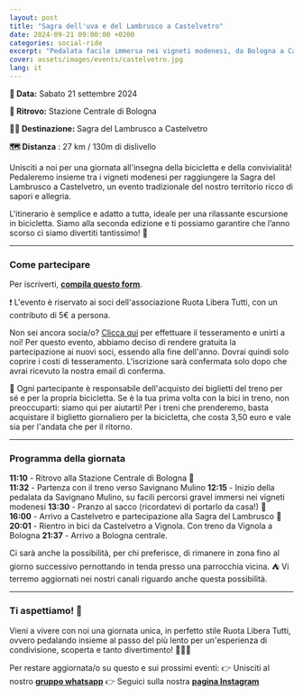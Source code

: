 ```yaml
---
layout: post
title: "Sagra dell'uva e del Lambrusco a Castelvetro"
date: 2024-09-21 09:00:00 +0200
categories: social-ride
excerpt: "Pedalata facile immersa nei vigneti modenesi, da Bologna a Castelvetro"
cover: assets/images/events/castelvetro.jpg
lang: it
---
```


**📅 Data:** Sabato 21 settembre 2024 

**📍 Ritrovo:** Stazione Centrale di Bologna

**🚴‍♂️ Destinazione:** Sagra del Lambrusco a Castelvetro

**🗺️ Distanza** : 27 km / 130m di dislivello


Unisciti a noi per una giornata all'insegna della bicicletta e della convivialità! Pedaleremo insieme tra i vigneti modenesi per raggiungere la Sagra del Lambrusco a Castelvetro, un evento tradizionale del nostro territorio ricco di sapori e allegria. 

L'itinerario è semplice e adatto a tuttə, ideale per una rilassante escursione in bicicletta. Siamo alla seconda edizione e ti possiamo garantire che l’anno scorso ci siamo divertiti tantissimo! 🌿

---

### **Come partecipare**

Per iscriverti, **[compila questo form](https://docs.google.com/forms/d/e/1FAIpQLSdrHPtHaF5XWy1owVzfo1jsOghzJskRgPgdXRd-bvvrQaL29A/viewform?usp=sf_link)**. 

❗️ L'evento è riservato ai soci dell'associazione Ruota Libera Tutti, con un contributo di 5€ a persona. 

Non sei ancora socia/o? [Clicca qui](/tesseramento) per effettuare il tesseramento e unirti a noi! 
Per questo evento, abbiamo deciso di rendere gratuita la partecipazione ai nuovi soci, essendo alla fine dell'anno. Dovrai quindi solo coprire i costi di tesseramento. L'iscrizione sarà confermata solo dopo che avrai ricevuto la nostra email di conferma.

🚆 Ogni partecipante è responsabile dell'acquisto dei biglietti del treno per sé e per la propria bicicletta. 
Se è la tua prima volta con la bici in treno, non preoccuparti: siamo qui per aiutarti! Per i treni che prenderemo, basta acquistare il biglietto giornaliero per la bicicletta, che costa 3,50 euro e vale sia per l'andata che per il ritorno.

---

### **Programma della giornata**

**11:10** - Ritrovo alla Stazione Centrale di Bologna 🚂  
**11:32** - Partenza con il treno verso Savignano Mulino
**12:15** - Inizio della pedalata da Savignano Mulino, su facili percorsi gravel immersi nei vigneti modenesi
**13:30** - Pranzo al sacco (ricordatevi di portarlo da casa!) 🍴  
**16:00** - Arrivo a Castelvetro e partecipazione alla Sagra del Lambrusco 🍷  
**20:01** - Rientro in bici da Castelvetro a Vignola. Con treno da Vignola a Bologna
**21:37** - Arrivo a Bologna centrale.

Ci sarà anche la possibilità, per chi preferisce, di rimanere in zona fino al giorno successivo pernottando in tenda presso una parrocchia vicina. ⛺️ Vi terremo aggiornati nei nostri canali riguardo anche questa possibilità.

---

### **Ti aspettiamo! 🌟**

Vieni a vivere con noi una giornata unica, in perfetto stile Ruota Libera Tutti, ovvero pedalando insieme al passo del più lento per un'esperienza di condivisione, scoperta e tanto divertimento! 🚴‍♀️🍇 

Per restare aggiornata/o su questo e sui prossimi eventi: 
👉 Unisciti al nostro **[gruppo whatsapp](https://chat.whatsapp.com/L0AhkPWrf7PKQyTK6Fuf16)**
👉 Seguici sulla nostra **[pagina Instagram](https://instagram.com/ruotaliberatutti)**
